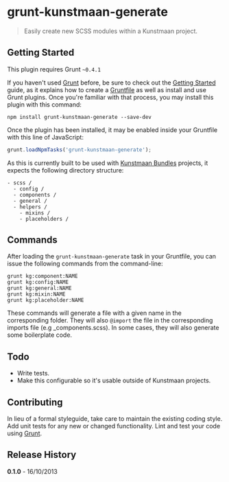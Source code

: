 # grunt-kunstmaan-generate

> Easily create new SCSS modules within a Kunstmaan project.

## Getting Started
This plugin requires Grunt `~0.4.1`

If you haven't used [Grunt](http://gruntjs.com/) before, be sure to check out the [Getting Started](http://gruntjs.com/getting-started) guide, as it explains how to create a [Gruntfile](http://gruntjs.com/sample-gruntfile) as well as install and use Grunt plugins. Once you're familiar with that process, you may install this plugin with this command:

```shell
npm install grunt-kunstmaan-generate --save-dev
```

Once the plugin has been installed, it may be enabled inside your Gruntfile with this line of JavaScript:

```js
grunt.loadNpmTasks('grunt-kunstmaan-generate');
```

As this is currently built to be used with [Kunstmaan Bundles](http://bundles.kunstmaan.be/) projects, it expects the following directory structure:

```
- scss /
  - config /
  - components /
  - general /
  - helpers /
    - mixins /
    - placeholders /
```

## Commands

After loading the `grunt-kunstmaan-generate` task in your Gruntfile, you can issue the following commands from the command-line:

```shell
grunt kg:component:NAME
grunt kg:config:NAME
grunt kg:general:NAME
grunt kg:mixin:NAME
grunt kg:placeholder:NAME
```

These commands will generate a file with a given name in the corresponding folder. They will also `@import` the file in the corresponding imports file (e.g _components.scss). In some cases, they will also generate some boilerplate code.

## Todo

- Write tests.
- Make this configurable so it's usable outside of Kunstmaan projects.

## Contributing
In lieu of a formal styleguide, take care to maintain the existing coding style. Add unit tests for any new or changed functionality. Lint and test your code using [Grunt](http://gruntjs.com/).

## Release History

**0.1.0** - 16/10/2013
